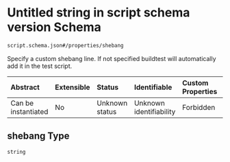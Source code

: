 # Untitled string in script schema version Schema

```txt
script.schema.json#/properties/shebang
```

Specify a custom shebang line. If not specified buildtest will automatically add it in the test script.

| Abstract            | Extensible | Status         | Identifiable            | Custom Properties | Additional Properties | Access Restrictions | Defined In                                                               |
| :------------------ | :--------- | :------------- | :---------------------- | :---------------- | :-------------------- | :------------------ | :----------------------------------------------------------------------- |
| Can be instantiated | No         | Unknown status | Unknown identifiability | Forbidden         | Allowed               | none                | [script.schema.json\*](../out/script.schema.json "open original schema") |

## shebang Type

`string`
